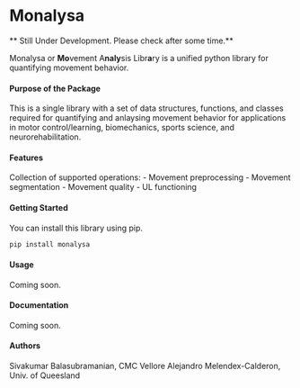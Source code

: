 # Monalysa
** Still Under Development. Please check after some time.** 

Monalysa or **Mo**vement A**naly**sis Libr**a**ry is a unified python library for quantifying movement behavior.

#### Purpose of the Package
This is a single library with a set of data structures, functions, and classes required for quantifying and anlaysing movement behavior for applications in motor control/learning, biomechanics, sports science, and neurorehabilitation.

#### Features
Collection of supported operations:
    - Movement preprocessing
    - Movement segmentation 
    - Movement quality
    - UL functioning

#### Getting Started
You can install this library using pip.
```bash
pip install monalysa
```

#### Usage
Coming soon.

#### Documentation
Coming soon.

#### Authors
Sivakumar Balasubramanian, CMC Vellore
Alejandro Melendex-Calderon, Univ. of Queesland

